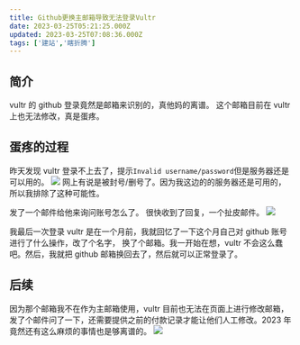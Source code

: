 ```yaml
---
title: Github更换主邮箱导致无法登录Vultr
date: 2023-03-25T05:21:25.000Z
updated: 2023-03-25T07:08:36.000Z
tags: ['建站','瞎折腾']
---
```

  
## 简介

vultr 的 github 登录竟然是邮箱来识别的，真他妈的离谱。
这个邮箱目前在 vultr 上也无法修改，真是蛋疼。

## 蛋疼的过程

昨天发现 vultr 登录不上去了，提示`Invalid username/password`但是服务器还是可以用的。
![](images/1679723675602-a7e058a0-2970-4176-9b1d-0cbe4d296bce.png)
网上有说是被封号/删号了。因为我这边的的服务器还是可用的， 所以我排除了这种可能性。

发了一个邮件给他来询问账号怎么了。
很快收到了回复，一个扯皮邮件。
![](images/1679722402041-deb3a14a-1dde-4df6-962c-a633c2074385.png)

我最后一次登录 vultr 是在一个月前，我就回忆了一下这个月自己对 github 账号进行了什么操作，改了个名字， 换了个邮箱。我一开始在想，vultr 不会这么蠢吧。然后，我就把 github 邮箱换回去了，然后就可以正常登录了。

## 后续

因为那个邮箱我不在作为主邮箱使用，vultr 目前也无法在页面上进行修改邮箱，发了个邮件问了一下，还需要提供之前的付款记录才能让他们人工修改。2023 年竟然还有这么麻烦的事情也是够离谱的。
![](images/1679722605882-62cfb061-0c00-4f95-8a8d-956b35ce866c.png)
